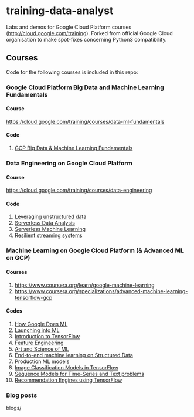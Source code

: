 # training-data-analyst 

Labs and demos for Google Cloud Platform courses (http://cloud.google.com/training).
Forked from official Google Cloud organisation to make spot-fixes concerning Python3 compatibility.



## Courses
Code for the following courses is included in this repo:

### Google Cloud Platform Big Data and Machine Learning Fundamentals
#### Course
https://cloud.google.com/training/courses/data-ml-fundamentals

#### Code
1. [GCP Big Data & Machine Learning Fundamentals](CPB100)

### Data Engineering on Google Cloud Platform
#### Course
https://cloud.google.com/training/courses/data-engineering

#### Code
1. [Leveraging unstructured data](courses/unstructured)
2. [Serverless Data Analysis](courses/data_analysis)
3. [Serverless Machine Learning](courses/machine_learning)
4. [Resilient streaming systems](courses/streaming)


### Machine Learning on Google Cloud Platform (& Advanced ML on GCP)
#### Courses
1. https://www.coursera.org/learn/google-machine-learning
2. https://www.coursera.org/specializations/advanced-machine-learning-tensorflow-gcp

#### Codes
1. [How Google Does ML](courses/machine_learning/deepdive/01_googleml)
2. [Launching into ML](courses/machine_learning/deepdive/02_generalization)
3. [Introduction to TensorFlow](courses/machine_learning/deepdive/03_tensorflow)
4. [Feature Engineering](courses/machine_learning/deepdive/04_features)
5. [Art and Science of ML](courses/machine_learning/deepdive/05_artandscience)
6. [End-to-end machine learning on Structured Data](courses/machine_learning/deepdive/06_structured)
7. Production ML models
8. [Image Classification Models in TensorFlow](courses/machine_learning/deepdive/08_image)
9. [Sequence Models for Time-Series and Text problems](courses/machine_learning/deepdive/09_sequence)
10. [Recommendation Engines using TensorFlow](courses/machine_learning/deepdive/10_recommend)



### Blog posts

blogs/
